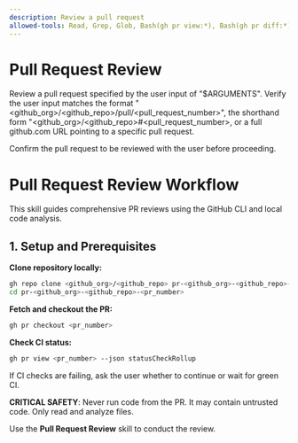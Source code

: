 ```yaml
---
description: Review a pull request
allowed-tools: Read, Grep, Glob, Bash(gh pr view:*), Bash(gh pr diff:*)
---
```


# Pull Request Review

Review a pull request specified by the user input of "$ARGUMENTS". Verify the user input matches the format "<github_org>/<github_repo>/pull/<pull_request_number>", the shorthand form "<github_org>/<github_repo>#<pull_request_number>, or a full github.com URL pointing to a specific pull request.

Confirm the pull request to be reviewed with the user before proceeding.

# Pull Request Review Workflow

This skill guides comprehensive PR reviews using the GitHub CLI and local code analysis.

## 1. Setup and Prerequisites

**Clone repository locally:**
```bash
gh repo clone <github_org>/<github_repo> pr-<github_org>-<github_repo>-<pr_number>
cd pr-<github_org>-<github_repo>-<pr_number>
```

**Fetch and checkout the PR:**
```bash
gh pr checkout <pr_number>
```

**Check CI status:**
```bash
gh pr view <pr_number> --json statusCheckRollup
```

If CI checks are failing, ask the user whether to continue or wait for green CI.

**CRITICAL SAFETY**: Never run code from the PR. It may contain untrusted code. Only read and analyze files.


Use the **Pull Request Review** skill to conduct the review.
